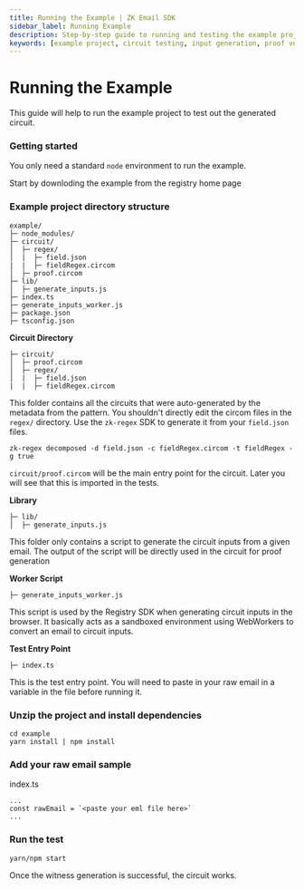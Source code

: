 ```yaml
---
title: Running the Example | ZK Email SDK
sidebar_label: Running Example
description: Step-by-step guide to running and testing the example project with the ZK Email SDK, including circuit setup, input generation, and proof verification
keywords: [example project, circuit testing, input generation, proof verification, web workers, circuit inputs, witness generation, project structure, email processing, development setup]
---
```


# Running the Example

This guide will help to run the example project to test out the generated circuit.

### Getting started

You only need a standard `node` environment to run the example.

Start by downloding the example from the registry home page

### Example project directory structure

```
example/
├─ node_modules/
├─ circuit/
│  ├─ regex/
│  |  ├─ field.json
|  |  ├─ fieldRegex.circom
│  ├─ proof.circom
├─ lib/
│  ├─ generate_inputs.js
├─ index.ts
├─ generate_inputs_worker.js
├─ package.json
├─ tsconfig.json
```

**Circuit Directory**

```
├─ circuit/
│  ├─ proof.circom
│  ├─ regex/
│  |  ├─ field.json
|  |  ├─ fieldRegex.circom
```

This folder contains all the circuits that were auto-generated by the metadata from the pattern. You shouldn't directly edit the circom files in the `regex/` directory. Use the `zk-regex` SDK to generate it from your `field.json` files.

`zk-regex decomposed -d field.json -c fieldRegex.circom -t fieldRegex -g true`

`circuit/proof.circom` will be the main entry point for the circuit. Later you will see that this is imported in the tests.

**Library**

```
├─ lib/
│  ├─ generate_inputs.js
```

This folder only contains a script to generate the circuit inputs from a given email. The output of the script will be directly used in the circuit for proof generation

**Worker Script**

```
├─ generate_inputs_worker.js
```

This script is used by the Registry SDK when generating circuit inputs in the browser. It basically acts as a sandboxed environment using WebWorkers to convert an email to circuit inputs.

**Test Entry Point**

```
├─ index.ts
```

This is the test entry point. You will need to paste in your raw email in a variable in the file before running it.

### Unzip the project and install dependencies

```
cd example
yarn install | npm install
```

### Add your raw email sample

index.ts

```
...
const rawEmail = `<paste your eml file here>`
...
```

### Run the test

```
yarn/npm start
```

Once the witness generation is successful, the circuit works.
